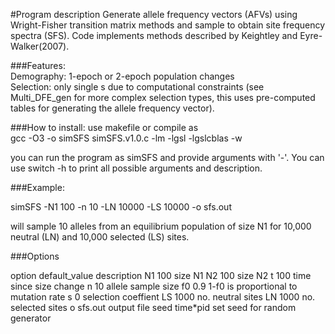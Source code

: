 #Program description
Generate allele frequency vectors (AFVs) using Wright-Fisher transition matrix methods and sample
  to obtain site frequency spectra (SFS). Code implements methods described by Keightley and Eyre-Walker(2007).

###Features:   
  Demography: 1-epoch or 2-epoch population changes  
  Selection: only single s due to computational constraints (see Multi_DFE_gen for more complex selection types, this uses pre-computed tables for generating the allele frequency vector).  

###How to install:
  use makefile or compile as  
  gcc -O3 -o simSFS simSFS.v1.0.c -lm -lgsl -lgslcblas -w

  you can run the program as simSFS and provide arguments with '-'. You can use switch -h to print all possible     arguments and description.

###Example:

simSFS -N1 100 -n 10 -LN 10000 -LS 10000 -o sfs.out

will sample 10 alleles from an equilibrium population of size N1 for 10,000 neutral (LN) and 10,000 selected (LS) sites.

###Options

option	default_value	description
N1	100	size N1
N2	100	size N2
t	100	time since size change
n	10	allele sample size
f0	0.9	1-f0 is proportional to mutation rate
s	0	selection coeffient
LS	1000	no. neutral sites
LN	1000	no. selected sites
o	sfs.out	output file
seed	time*pid	set seed for random generator